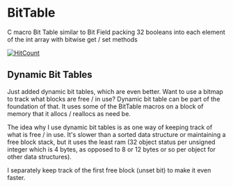 # BitTable
C macro Bit Table similar to Bit Field packing 32 booleans into each element of the int array with bitwise get / set methods


[![HitCount](http://hits.dwyl.io/me4tw/bittable.svg)](http://hits.dwyl.io/me4tw/bittable)

## Dynamic Bit Tables
Just added dynamic bit tables, which are even better.
Want to use a bitmap to track what blocks are free / in use? Dynamic bit table can be part of the foundation of that. It uses some of the BitTable macros on a block of memory that it allocs / reallocs as need be.

The idea why I use dynamic bit tables is as one way of keeping track of what is free / in use. It's slower than a sorted data structure or maintaining a free block stack, but it uses the least ram (32 object status per unsigned integer which is 4 bytes, as opposed to 8 or 12 bytes or so per object for other data structures).

I separately keep track of the first free block (unset bit) to make it even faster.

